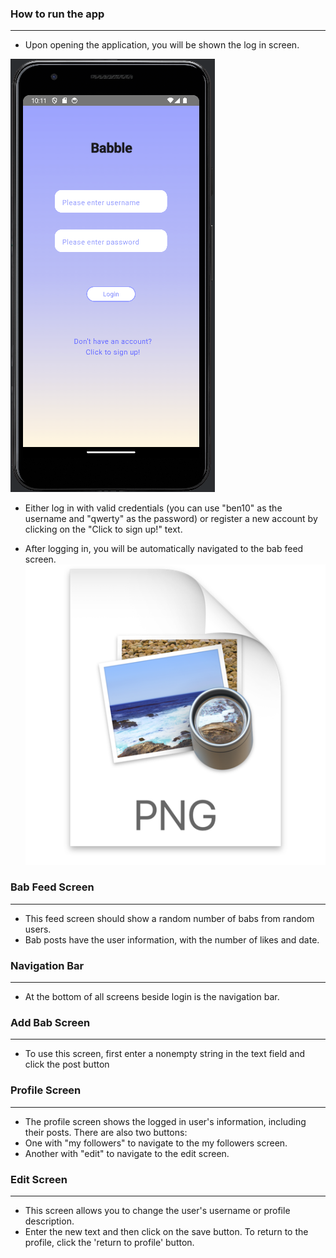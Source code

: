 ### How to run the app
-----------------------------------------
- Upon opening the application, you will be shown the log in screen. 

![img.png](photos/login_screen.png)


- Either log in with valid credentials (you can use "ben10" as the username and "qwerty" as the password)
 or register a new account by clicking on the "Click to sign up!" text.

- After logging in, you will be automatically navigated to the bab feed screen.
![img_1.png](img_1.png)

### Bab Feed Screen
-----------------------------------------
- This feed screen should show a random number of babs from random users.
- Bab posts have the user information, with the number of likes and date.

### Navigation Bar
-----------------------------------------
- At the bottom of all screens beside login is the navigation bar.

### Add Bab Screen 
-----------------------------------------
- To use this screen, first enter a nonempty string in the text field and click the post button


### Profile Screen
-----------------------------------------
- The profile screen shows the logged in user's information, including their posts. There are also two buttons:
- One with "my followers" to navigate to the my followers screen.
- Another with "edit" to navigate to the edit screen.

### Edit Screen
-----------------------------------------
- This screen allows you to change the user's username or profile description.
- Enter the new text and then click on the save button. To return to the profile, click the 'return to profile' button.



